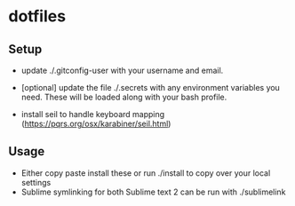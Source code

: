 dotfiles
========

## Setup

+  update ./.gitconfig-user with your username and email.

+ [optional] update the file ./.secrets with any environment variables you need. These will be loaded along with your bash profile.

+ install seil to handle keyboard mapping (https://pqrs.org/osx/karabiner/seil.html)

## Usage

+ Either copy paste install these or run ./install to copy over your local settings
+ Sublime symlinking for both Sublime text 2 can be run with ./sublimelink